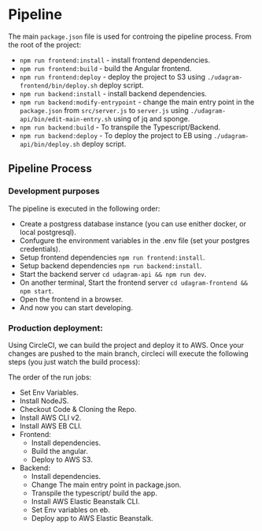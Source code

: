 # Pipeline

The main `package.json` file is used for controing the pipeline process.
From the root of the project:

- `npm run frontend:install` - install frontend dependencies.
- `npm run frontend:build` - build the Angular frontend.
- `npm run frontend:deploy` - deploy the project to S3 using `./udagram-frontend/bin/deploy.sh` deploy script.
- `npm run backend:install` - install backend dependencies.
- `npm run backend:modify-entrypoint` - change the main entry point in the `package.json` from `src/server.js` to `server.js` using `./udagram-api/bin/edit-main-entry.sh` using of jq and sponge.
- `npm run backend:build` - To transpile the Typescript/Backend.
- `npm run backend:deploy` - To deploy the project to EB using `./udagram-api/bin/deploy.sh` deploy script.

## Pipeline Process

### Development purposes

The pipeline is executed in the following order:

- Create a postgress database instance (you can use enither docker, or local postgresql).
- Confugure the environment variables in the .env file (set your postgres credentials).
- Setup frontend dependencies `npm run frontend:install`.
- Setup backend dependencies `npm run backend:install`.
- Start the backend server `cd udagram-api && npm run dev`.
- On another terminal, Start the frontend server `cd udagram-frontend && npm start`.
- Open the frontend in a browser.
- And now you can start developing.

### Production deployment:

Using CircleCI, we can build the project and deploy it to AWS.
Once your changes are pushed to the main branch, circleci will execute the following steps (you just watch the build process):

The order of the run jobs:

- Set Env Variables.
- Install NodeJS.
- Checkout Code & Cloning the Repo.
- Install AWS CLI v2.
- Install AWS EB CLI.
- Frontend:
  - Install dependencies.
  - Build the angular.
  - Deploy to AWS S3.
- Backend:
  - Install dependencies.
  - Change The main entry point in package.json.
  - Transpile the typescript/ build the app.
  - Install AWS Elastic Beanstalk CLI.
  - Set Env variables on eb.
  - Deploy app to AWS Elastic Beanstalk.
